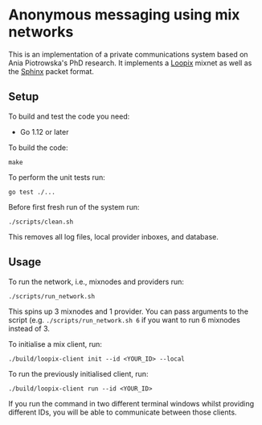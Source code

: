 # Anonymous messaging using mix networks

This is an implementation of a private communications system based on
Ania Piotrowska's PhD research. It implements a 
[Loopix](https://arxiv.org/abs/1703.00536) mixnet as well as the 
[Sphinx](https://cypherpunks.ca/~iang/pubs/Sphinx_Oakland09.pdf) packet format.

## Setup

To build and test the code you need:

* Go 1.12 or later

To build the code:

```shell
make
```

To perform the unit tests run:

```shell
go test ./...
```

Before first fresh run of the system run:

```shell
./scripts/clean.sh
```

This removes all log files, local provider inboxes, and database.

## Usage

To run the network, i.e., mixnodes and providers run:

```shell
./scripts/run_network.sh
```

This spins up 3 mixnodes and 1 provider. You can pass arguments to the script
(e.g. `./scripts/run_network.sh 6` if you want to run 6 mixnodes instead of 3. 

To initialise a mix client, run:

```shell
./build/loopix-client init --id <YOUR_ID> --local
```

To run the previously initialised client, run:
```shell
./build/loopix-client run --id <YOUR_ID> 
```

If you run the command in two different terminal windows whilst providing different IDs, you will be able to communicate between those clients.